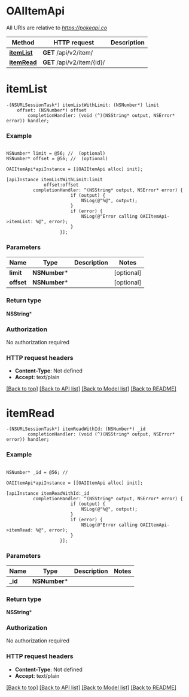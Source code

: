 # OAIItemApi

All URIs are relative to *https://pokeapi.co*

Method | HTTP request | Description
------------- | ------------- | -------------
[**itemList**](OAIItemApi.md#itemlist) | **GET** /api/v2/item/ | 
[**itemRead**](OAIItemApi.md#itemread) | **GET** /api/v2/item/{id}/ | 


# **itemList**
```objc
-(NSURLSessionTask*) itemListWithLimit: (NSNumber*) limit
    offset: (NSNumber*) offset
        completionHandler: (void (^)(NSString* output, NSError* error)) handler;
```



### Example
```objc

NSNumber* limit = @56; //  (optional)
NSNumber* offset = @56; //  (optional)

OAIItemApi*apiInstance = [[OAIItemApi alloc] init];

[apiInstance itemListWithLimit:limit
              offset:offset
          completionHandler: ^(NSString* output, NSError* error) {
                        if (output) {
                            NSLog(@"%@", output);
                        }
                        if (error) {
                            NSLog(@"Error calling OAIItemApi->itemList: %@", error);
                        }
                    }];
```

### Parameters

Name | Type | Description  | Notes
------------- | ------------- | ------------- | -------------
 **limit** | **NSNumber***|  | [optional] 
 **offset** | **NSNumber***|  | [optional] 

### Return type

**NSString***

### Authorization

No authorization required

### HTTP request headers

 - **Content-Type**: Not defined
 - **Accept**: text/plain

[[Back to top]](#) [[Back to API list]](../README.md#documentation-for-api-endpoints) [[Back to Model list]](../README.md#documentation-for-models) [[Back to README]](../README.md)

# **itemRead**
```objc
-(NSURLSessionTask*) itemReadWithId: (NSNumber*) _id
        completionHandler: (void (^)(NSString* output, NSError* error)) handler;
```



### Example
```objc

NSNumber* _id = @56; // 

OAIItemApi*apiInstance = [[OAIItemApi alloc] init];

[apiInstance itemReadWithId:_id
          completionHandler: ^(NSString* output, NSError* error) {
                        if (output) {
                            NSLog(@"%@", output);
                        }
                        if (error) {
                            NSLog(@"Error calling OAIItemApi->itemRead: %@", error);
                        }
                    }];
```

### Parameters

Name | Type | Description  | Notes
------------- | ------------- | ------------- | -------------
 **_id** | **NSNumber***|  | 

### Return type

**NSString***

### Authorization

No authorization required

### HTTP request headers

 - **Content-Type**: Not defined
 - **Accept**: text/plain

[[Back to top]](#) [[Back to API list]](../README.md#documentation-for-api-endpoints) [[Back to Model list]](../README.md#documentation-for-models) [[Back to README]](../README.md)

